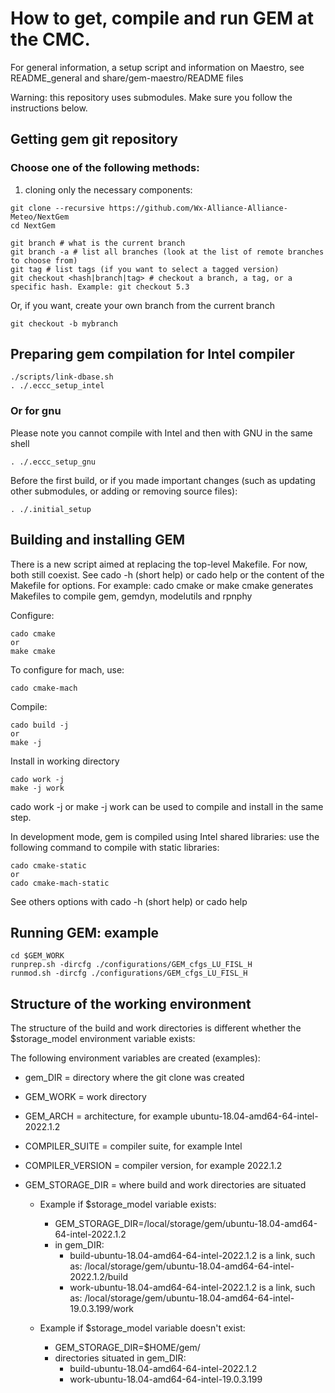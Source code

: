 # How to get, compile and run GEM at the CMC.

For general information, a setup script and information on Maestro, see
README_general and share/gem-maestro/README files

Warning: this repository uses submodules. Make sure you follow the
instructions below.

## Getting gem git repository

### Choose one of the following methods:

1. cloning only the necessary components:
```
git clone --recursive https://github.com/Wx-Alliance-Alliance-Meteo/NextGem
cd NextGem
```

```
git branch # what is the current branch
git branch -a # list all branches (look at the list of remote branches to choose from)
git tag # list tags (if you want to select a tagged version)
git checkout <hash|branch|tag> # checkout a branch, a tag, or a specific hash. Example: git checkout 5.3
```
Or, if you want, create your own branch from the current branch
```
git checkout -b mybranch
```

## Preparing gem compilation for Intel compiler
```
./scripts/link-dbase.sh
. ./.eccc_setup_intel
```

### Or for gnu

Please note you cannot compile with Intel and then with GNU in the same shell
```
. ./.eccc_setup_gnu
```

Before the first build, or if you made important changes (such as updating
other submodules, or adding or removing source files):
```
. ./.initial_setup
```

## Building and installing GEM

There is a new script aimed at replacing the top-level Makefile.
For now, both still coexist.
See cado -h (short help) or cado help or the content of the Makefile for options.
For example: cado cmake or make cmake generates Makefiles to compile gem,
gemdyn, modelutils and rpnphy

Configure:
```
cado cmake
or 
make cmake
```

To configure for mach, use:
```
cado cmake-mach
```

Compile:
```
cado build -j
or
make -j
```
Install in working directory
```
cado work -j
make -j work
```
cado work -j or make -j work can be used to compile and install in the same step.

In development mode, gem is compiled using Intel shared libraries: use the
following command to compile with static libraries:
```
cado cmake-static
or
cado cmake-mach-static
```

See others options with cado -h (short help) or cado help

## Running GEM: example

```
cd $GEM_WORK
runprep.sh -dircfg ./configurations/GEM_cfgs_LU_FISL_H
runmod.sh -dircfg ./configurations/GEM_cfgs_LU_FISL_H
```

## Structure of the working environment
The structure of the build and work directories is different whether the
$storage_model environment variable exists:

The following environment variables are created (examples):
- gem_DIR = directory where the git clone was created
- GEM_WORK = work directory
- GEM_ARCH = architecture, for example ubuntu-18.04-amd64-64-intel-2022.1.2
- COMPILER_SUITE = compiler suite, for example Intel
- COMPILER_VERSION = compiler version, for example 2022.1.2

- GEM_STORAGE_DIR = where build and work directories are situated
  - Example if $storage_model variable exists:
    - GEM_STORAGE_DIR=/local/storage/gem/ubuntu-18.04-amd64-64-intel-2022.1.2
    - in gem_DIR:
      - build-ubuntu-18.04-amd64-64-intel-2022.1.2 is a link, such as:
        /local/storage/gem/ubuntu-18.04-amd64-64-intel-2022.1.2/build
      - work-ubuntu-18.04-amd64-64-intel-2022.1.2 is a link, such as:
        /local/storage/gem/ubuntu-18.04-amd64-64-intel-19.0.3.199/work

  - Example if $storage_model variable doesn't exist:
    - GEM_STORAGE_DIR=$HOME/gem/
    - directories situated in gem_DIR:
      - build-ubuntu-18.04-amd64-64-intel-2022.1.2
      - work-ubuntu-18.04-amd64-64-intel-19.0.3.199
